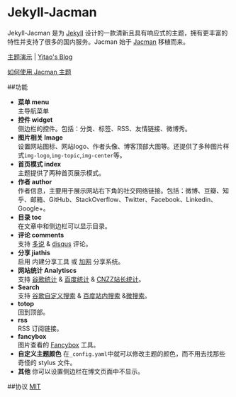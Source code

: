 # Jekyll-Jacman

Jekyll-Jacman 是为 [Jekyll](http://jekyllrb.com) 设计的一款清新且具有响应式的主题，拥有更丰富的特性并支持了很多的国内服务。Jacman 始于 [Jacman](https://github.com/wuchong/jacman) 移植而来。

[主题演示](http://simpleyyt.github.io/jekyll-jacman/) | [Yitao's Blog](http://simpleyyt.github.io)

[如何使用 Jacman 主题](http://aiive.com/jekyll/2015/09/20/how-to-use-jacman)

##功能
- **菜单 menu**  
 主导航菜单
- **控件 widget**  
 侧边栏的控件。包括：分类、标签、RSS、友情链接、微博秀。
- **图片相关 Image**  
 设置网站图标、网站logo、作者头像、博客顶部大图等。还提供了多种图片样式`img-logo`,`img-topic`,`img-center`等。
- **首页模式 index**  
 主题提供了两种首页展示模式。
- **作者 author**  
 作者信息，主要用于展示网站右下角的社交网络链接。包括：微博、豆瓣、知乎、邮箱、GitHub、StackOverflow、Twitter、Facebook、Linkedin、Google+。
- **目录 toc**  
 在文章中和侧边栏可以显示目录。
- **评论 comments**  
 支持 [多说](http://duoshuo.com/) & [disqus](https://disqus.com/) 评论。
- **分享 jiathis**  
 启用 内建分享工具 或 [加网](http://www.jiathis.com/) 分享系统。
- **网站统计 Analytiscs**  
 支持 [谷歌统计](http://www.google.com/analytics/) & [百度统计](http://tongji.baidu.com/) & [CNZZ站长统计](http://www.cnzz.com/)。
- **Search**  
 支持 [谷歌自定义搜索](https://www.google.com/cse/ ) & [百度站内搜索](http://zn.baidu.com/)  &[微搜索](http://tinysou.com/)。
- **totop**  
 回到顶部。
- **rss**  
 RSS 订阅链接。
- **fancybox**  
 图片查看的 [Fancybox](http://fancyapps.com/fancybox/) 工具。
- **自定义主题颜色**
 在`_config.yaml`中就可以修改主题的颜色，而不用去找那些奇怪的 stylus 文件。
- **其他**
 你可以设置侧边栏在博文页面中不显示。

##协议
[MIT](/LICENSE)
